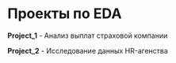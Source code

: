 # Проекты по EDA

**Project_1** - Анализ выплат страховой компании

**Project_2** - Исследование данных HR-агенства
